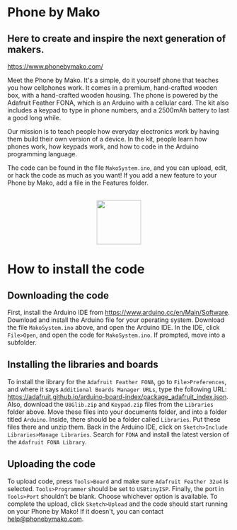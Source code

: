 # Phone by Mako
## Here to create and inspire the next generation of makers.
https://www.phonebymako.com/

Meet the Phone by Mako. It's a simple, do it yourself phone that teaches you how cellphones work. It comes in a premium, hand-crafted wooden box, with a hand-crafted wooden housing. The phone is powered by the Adafruit Feather FONA, which is an Arduino with a cellular card. The kit also includes a keypad to type in phone numbers, and a 2500mAh battery to last a good long while.

Our mission is to teach people how everyday electronics work by having them build their own version of a device. In the kit, people learn how phones work, how keypads work, and how to code in the Arduino programming language.


The code can be found in the file `MakoSystem.ino`, and you can upload, edit, or hack the code as much as you want! If you add a new feature to your Phone by Mako, add a file in the Features folder.

<p align="center">
  <br>
  <img width="100px" src="http://phonebymako.com/logo-4.png">
</p>


# How to install the code
## Downloading the code
First, install the Arduino IDE from https://www.arduino.cc/en/Main/Software. Download and install the Arduino file for your operating system. Download the file `MakoSystem.ino` above, and open the Arduino IDE. In the IDE, click `File>Open`, and open the code for `MakoSystem.ino`. If prompted, move into a subfolder. 

## Installing the libraries and boards
To install the library for the `Adafruit Feather FONA`, go to `File>Preferences`, and where it says `Additional Boards Manager URLs`, type the following URL: https://adafruit.github.io/arduino-board-index/package_adafruit_index.json. Also, download the `U8Glib.zip` and `Keypad.zip` files from the `Libraries` folder above. Move these files into your documents folder, and into a folder titled `Arduino`. Inside, there should be a folder called `Libraries`. Put these files there and unzip them. Back in the Arduino IDE, click on `Sketch>Include Libraries>Manage Libraries`. Search for `FONA` and install the latest version of the `Adafruit FONA Library`.

## Uploading the code
To upload code, press `Tools>Board` and make sure `Adafruit Feather 32u4` is selected. `Tools>Programmer` should be set to `USBtinyISP`. Finally, the port in `Tools>Port` shouldn't be blank. Choose whichever option is available. To complete the upload, click `Sketch>Upload` and the code should start running on your Phone by Mako! If it doesn't, you can contact <a href="mailto:help@phonebymako.com">help@phonebymako.com</a>.
